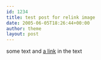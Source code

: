 ```yaml
---
id: 1234
title: test post for relink image
date: 2005-06-05T18:26:44+00:00
author: theme
layout: post
---
```

some text and [a link](http://example.com/relink.jpg) in the text